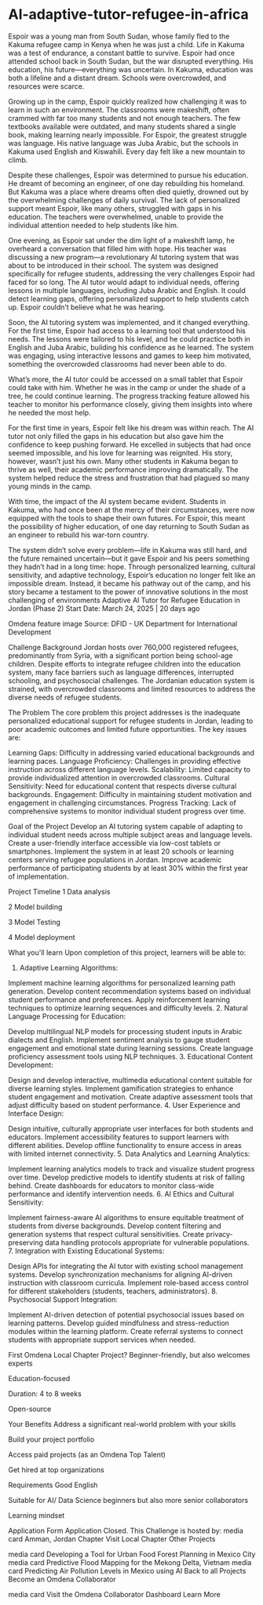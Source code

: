# AI-adaptive-tutor-refugee-in-africa

Espoir was a young man from South Sudan, whose family fled to the Kakuma refugee camp in Kenya when he was just a child. Life in Kakuma was a test of endurance, a constant battle to survive. Espoir had once attended school back in South Sudan, but the war disrupted everything. His education, his future—everything was uncertain. In Kakuma, education was both a lifeline and a distant dream. Schools were overcrowded, and resources were scarce.

Growing up in the camp, Espoir quickly realized how challenging it was to learn in such an environment. The classrooms were makeshift, often crammed with far too many students and not enough teachers. The few textbooks available were outdated, and many students shared a single book, making learning nearly impossible. For Espoir, the greatest struggle was language. His native language was Juba Arabic, but the schools in Kakuma used English and Kiswahili. Every day felt like a new mountain to climb.

Despite these challenges, Espoir was determined to pursue his education. He dreamt of becoming an engineer, of one day rebuilding his homeland. But Kakuma was a place where dreams often died quietly, drowned out by the overwhelming challenges of daily survival. The lack of personalized support meant Espoir, like many others, struggled with gaps in his education. The teachers were overwhelmed, unable to provide the individual attention needed to help students like him.

One evening, as Espoir sat under the dim light of a makeshift lamp, he overheard a conversation that filled him with hope. His teacher was discussing a new program—a revolutionary AI tutoring system that was about to be introduced in their school. The system was designed specifically for refugee students, addressing the very challenges Espoir had faced for so long. The AI tutor would adapt to individual needs, offering lessons in multiple languages, including Juba Arabic and English. It could detect learning gaps, offering personalized support to help students catch up. Espoir couldn’t believe what he was hearing.

Soon, the AI tutoring system was implemented, and it changed everything. For the first time, Espoir had access to a learning tool that understood his needs. The lessons were tailored to his level, and he could practice both in English and Juba Arabic, building his confidence as he learned. The system was engaging, using interactive lessons and games to keep him motivated, something the overcrowded classrooms had never been able to do.

What’s more, the AI tutor could be accessed on a small tablet that Espoir could take with him. Whether he was in the camp or under the shade of a tree, he could continue learning. The progress tracking feature allowed his teacher to monitor his performance closely, giving them insights into where he needed the most help.

For the first time in years, Espoir felt like his dream was within reach. The AI tutor not only filled the gaps in his education but also gave him the confidence to keep pushing forward. He excelled in subjects that had once seemed impossible, and his love for learning was reignited. His story, however, wasn’t just his own. Many other students in Kakuma began to thrive as well, their academic performance improving dramatically. The system helped reduce the stress and frustration that had plagued so many young minds in the camp.

With time, the impact of the AI system became evident. Students in Kakuma, who had once been at the mercy of their circumstances, were now equipped with the tools to shape their own futures. For Espoir, this meant the possibility of higher education, of one day returning to South Sudan as an engineer to rebuild his war-torn country.

The system didn’t solve every problem—life in Kakuma was still hard, and the future remained uncertain—but it gave Espoir and his peers something they hadn’t had in a long time: hope. Through personalized learning, cultural sensitivity, and adaptive technology, Espoir’s education no longer felt like an impossible dream. Instead, it became his pathway out of the camp, and his story became a testament to the power of innovative solutions in the most challenging of environments
Adaptive AI Tutor for Refugee Education in Jordan (Phase 2)
 Start Date: March 24, 2025 | 20 days ago


Omdena feature image
Source: DFID - UK Department for International Development


Challenge Background
Jordan hosts over 760,000 registered refugees, predominantly from Syria, with a significant portion being school-age children. Despite efforts to integrate refugee children into the education system, many face barriers such as language differences, interrupted schooling, and psychosocial challenges. The Jordanian education system is strained, with overcrowded classrooms and limited resources to address the diverse needs of refugee students.


The Problem
The core problem this project addresses is the inadequate personalized educational support for refugee students in Jordan, leading to poor academic outcomes and limited future opportunities. The key issues are:

Learning Gaps: Difficulty in addressing varied educational backgrounds and learning paces.
Language Proficiency: Challenges in providing effective instruction across different language levels.
Scalability: Limited capacity to provide individualized attention in overcrowded classrooms.
Cultural Sensitivity: Need for educational content that respects diverse cultural backgrounds.
Engagement: Difficulty in maintaining student motivation and engagement in challenging circumstances.
Progress Tracking: Lack of comprehensive systems to monitor individual student progress over time.

Goal of the Project
Develop an AI tutoring system capable of adapting to individual student needs across multiple subject areas and language levels.
Create a user-friendly interface accessible via low-cost tablets or smartphones.
Implement the system in at least 20 schools or learning centers serving refugee populations in Jordan.
Improve academic performance of participating students by at least 30% within the first year of implementation.

Project Timeline
1
Data analysis


2
Model building


3
Model Testing


4
Model deployment



What you'll learn
Upon completion of this project, learners will be able to:

1. Adaptive Learning Algorithms:

 Implement machine learning algorithms for personalized learning path generation.
Develop content recommendation systems based on individual student performance and preferences.
Apply reinforcement learning techniques to optimize learning sequences and difficulty levels.
2. Natural Language Processing for Education:

Develop multilingual NLP models for processing student inputs in Arabic dialects and English.
Implement sentiment analysis to gauge student engagement and emotional state during learning sessions.
Create language proficiency assessment tools using NLP techniques.
3. Educational Content Development:

Design and develop interactive, multimedia educational content suitable for diverse learning styles.
Implement gamification strategies to enhance student engagement and motivation.
Create adaptive assessment tools that adjust difficulty based on student performance.
4. User Experience and Interface Design:

Design intuitive, culturally appropriate user interfaces for both students and educators.
Implement accessibility features to support learners with different abilities.
Develop offline functionality to ensure access in areas with limited internet connectivity.
5. Data Analytics and Learning Analytics:

Implement learning analytics models to track and visualize student progress over time.
Develop predictive models to identify students at risk of falling behind.
Create dashboards for educators to monitor class-wide performance and identify intervention needs.
6. AI Ethics and Cultural Sensitivity:

Implement fairness-aware AI algorithms to ensure equitable treatment of students from diverse backgrounds.
Develop content filtering and generation systems that respect cultural sensitivities.
Create privacy-preserving data handling protocols appropriate for vulnerable populations.
7. Integration with Existing Educational Systems:

Design APIs for integrating the AI tutor with existing school management systems.
Develop synchronization mechanisms for aligning AI-driven instruction with classroom curricula.
Implement role-based access control for different stakeholders (students, teachers, administrators).
8. Psychosocial Support Integration:

Implement AI-driven detection of potential psychosocial issues based on learning patterns.
Develop guided mindfulness and stress-reduction modules within the learning platform.
Create referral systems to connect students with appropriate support services when needed.

First Omdena Local Chapter Project?
 Beginner-friendly, but also welcomes experts

 Education-focused

 Duration: 4 to 8 weeks

 Open-source



Your Benefits
Address a significant real-world problem with your skills

Build your project portfolio

Access paid projects (as an Omdena Top Talent)

Get hired at top organizations



Requirements
Good English

Suitable for AI/ Data Science beginners but also more senior collaborators

Learning mindset



Application Form
Application Closed.
This Challenge is hosted by:
media card
Amman, Jordan Chapter
Visit Local Chapter
Other Projects

media card
Developing a Tool for Urban Food Forest Planning in Mexico City
media card
Predictive Flood Mapping for the Mekong Delta, Vietnam
media card
Predicting Air Pollution Levels in Mexico using AI
Back to all Projects 
Become an Omdena Collaborator

media card
Visit the Omdena Collaborator Dashboard
 Learn More 
